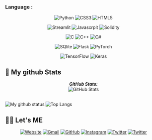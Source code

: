 ### Language :
<p align="center">
	<img alt="Python" src ="https://img.shields.io/badge/Python-3776AB.svg?&style=for-the-badge&logo=Python&logoColor=white"/>
	<img alt="CSS3" src ="https://img.shields.io/badge/CSS3-3776AB.svg?&style=for-the-badge&logo=CSS3&logoColor=white"/>
	<img alt="HTML5" src ="https://img.shields.io/badge/HTML5-3776AB.svg?&style=for-the-badge&logo=HTML5&logoColor=white"/>
	
<p>
	
<p align="center">
	<img alt="Streamlit" src ="https://img.shields.io/badge/Streamlit-3776AB.svg?&style=for-the-badge&logo=Streamlit&logoColor=white"/>
	<img alt="Javascrpit" src ="https://img.shields.io/badge/JavaScript-3776AB.svg?&style=for-the-badge&logo=JavaScript&logoColor=white"/>
	<img alt="Solidity" src ="https://img.shields.io/badge/Solidity-3776AB.svg?&style=for-the-badge&logo=Solidity&logoColor=white"/>
	
<p>
	
<p align="center">
	<img alt="C" src ="https://img.shields.io/badge/C-3776AB.svg?&style=for-the-badge&logo=C&logoColor=white"/>
	<img alt="C++" src ="https://img.shields.io/badge/C++-3776AB.svg?&style=for-the-badge&logo=Cplusplus&logoColor=white"/>
	<img alt="C#" src ="https://img.shields.io/badge/C_Sharp-3776AB.svg?&style=for-the-badge&logo=C-Sharp&logoColor=white"/>
<p>	
	
<p align="center">
	<img alt="SQlite" src ="https://img.shields.io/badge/SQlite-3776AB.svg?&style=for-the-badge&logo=SQlite&logoColor=white"/>
	<img alt="Flask" src ="https://img.shields.io/badge/Flask-3776AB.svg?&style=for-the-badge&logo=Flask&logoColor=white"/>
	<img alt="PyTorch" src ="https://img.shields.io/badge/PyTorch-3776AB.svg?&style=for-the-badge&logo=PyTorch&logoColor=white"/>
<p>	
	
<p align="center">
	<img alt="TensorFlow" src ="https://img.shields.io/badge/TensorFlow-3776AB.svg?&style=for-the-badge&logo=TensorFlow&logoColor=white"/>
	<img alt="Keras" src ="https://img.shields.io/badge/Keras-3776AB.svg?&style=for-the-badge&logo=Keras&logoColor=white"/>
<p>
	
<h2>👀 My github Stats</h2>

<div>
<!--   <p align="center">
    <b><em>Now listening to:</em></b> <br/>
    <img src="https://spotify-github-profile.vercel.app/api/view?uid=Bhargavi-hash&cover_image=true&theme=novatorem" alt="Now Listenting to" />
  </p> -->
  
  <p align="center">
  <b><em>GitHub Stats:</em></b> <br/>
    <img src="https://github-readme-streak-stats.herokuapp.com/?user=Jinu-uu" alt="GitHub Stats" /> <br/><br/>
  
</div>

![My github status](https://github-readme-stats.vercel.app/api?username=Jinu-uu&show_icons=true&include_all_commits=true)
![Top Langs](https://github-readme-stats.vercel.app/api/top-langs/?username=Jinu-uu&layout=compact)

## 🙋‍♀️ Let's ME
<p align="center">
  <a href="https://candida-noronha.web.app/"><img src="https://img.icons8.com/bubbles/50/000000/web.png" alt="Website"/></a>
	<a href="kland2001@gmail.com"><img src="https://img.icons8.com/bubbles/50/000000/gmail.png" alt="Gmail"/></a>
	<a href="https://github.com/Jinu-uu"><img src="https://img.icons8.com/bubbles/50/000000/github.png" alt="GitHub"/></a>
	<a href="https://instagram.com/jinu_uu__"><img src="https://img.icons8.com/bubbles/50/000000/instagram.png" alt="Instagram"/></a>
	<a href="https://twitter.com/Chaosfire7"><img src="https://img.icons8.com/bubbles/50/000000/twitter-circled.png" alt="Twitter"/></a>
	<a href="https://opensea.io/account"><img src="https://img.icons8.com/small/50/000000/opensea.png" alt="Twitter"/></a>
</p>
